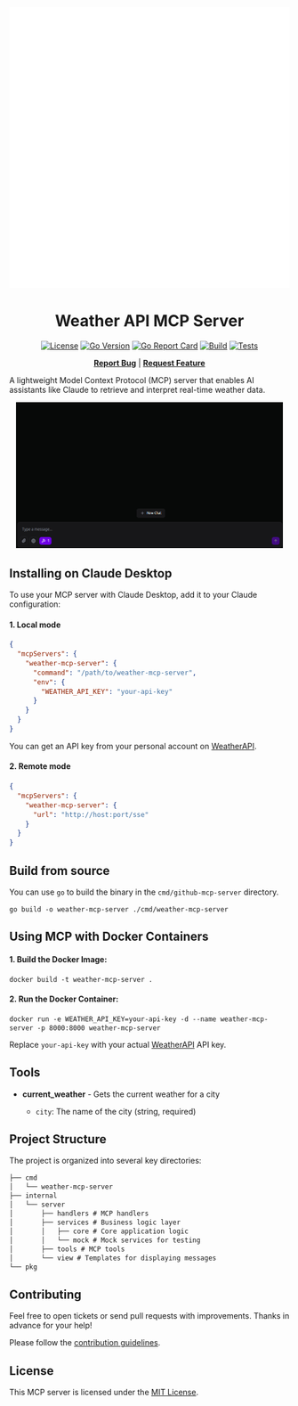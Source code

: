 <div align="center">
<img alt="example output template" src="assets/weather.svg">

<h1>Weather API MCP Server</h1>

[![License](https://img.shields.io/badge/license-MIT-red.svg)](LICENSE)
[![Go Version](https://img.shields.io/github/go-mod/go-version/TuanKiri/weather-mcp-server)](go.mod)
[![Go Report Card](https://goreportcard.com/badge/github.com/TuanKiri/weather-mcp-server?cache)](https://goreportcard.com/report/github.com/TuanKiri/weather-mcp-server)
[![Build](https://github.com/TuanKiri/weather-mcp-server/actions/workflows/go.yml/badge.svg?branch=master)](https://github.com/TuanKiri/weather-mcp-server/actions?workflow=Build)
[![Tests](https://github.com/TuanKiri/weather-mcp-server/actions/workflows/test.yml/badge.svg?branch=master)](https://github.com/TuanKiri/weather-mcp-server/actions?workflow=Test)

<strong>[Report Bug](https://github.com/TuanKiri/weather-mcp-server/issues/new?assignees=&labels=bug&projects=&template=bug_report.yml)</strong> | <strong>[Request Feature](https://github.com/TuanKiri/weather-mcp-server/issues/new?assignees=&labels=enhancement&projects=&template=feature_request.yml)</strong>

</div>

A lightweight Model Context Protocol (MCP) server that enables AI assistants like Claude to retrieve and interpret real-time weather data.

<div align="center">
<img alt="demo example" src="assets/weather.gif" width="480">
</div>

## Installing on Claude Desktop

To use your MCP server with Claude Desktop, add it to your Claude configuration:

#### 1. Local mode

```json
{
  "mcpServers": {
    "weather-mcp-server": {
      "command": "/path/to/weather-mcp-server",
      "env": {
        "WEATHER_API_KEY": "your-api-key"
      }
    }
  }
}
```

You can get an API key from your personal account on [WeatherAPI](https://www.weatherapi.com/my/).

#### 2. Remote mode

```json
{
  "mcpServers": {
    "weather-mcp-server": {
      "url": "http://host:port/sse"
    }
  }
}
```

## Build from source

You can use `go` to build the binary in the `cmd/github-mcp-server` directory.

```shell
go build -o weather-mcp-server ./cmd/weather-mcp-server
```

## Using MCP with Docker Containers

#### 1. Build the Docker Image:

```shell
docker build -t weather-mcp-server .
```

#### 2. Run the Docker Container:

```shell
docker run -e WEATHER_API_KEY=your-api-key -d --name weather-mcp-server -p 8000:8000 weather-mcp-server
```

Replace `your-api-key` with your actual [WeatherAPI](https://www.weatherapi.com/my/) API key.

## Tools

- **current_weather** - Gets the current weather for a city

  - `city`: The name of the city (string, required)

## Project Structure

The project is organized into several key directories:

```shell
├── cmd
│   └── weather-mcp-server
├── internal
│   └── server
│       ├── handlers # MCP handlers
│       ├── services # Business logic layer
│       │   ├── core # Core application logic
│       │   └── mock # Mock services for testing
│       ├── tools # MCP tools
│       └── view # Templates for displaying messages
└── pkg
```

## Contributing

Feel free to open tickets or send pull requests with improvements. Thanks in advance for your help!

Please follow the [contribution guidelines](.github/CONTRIBUTING.md).

## License

This MCP server is licensed under the [MIT License](LICENSE).
